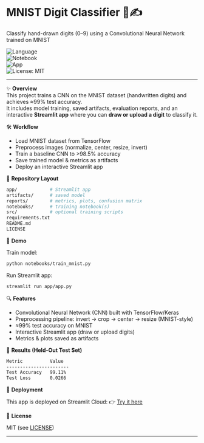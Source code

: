 # MNIST Digit Classifier 🧠✍️  
Classify hand-drawn digits (0–9) using a Convolutional Neural Network trained on MNIST  

![Language](https://img.shields.io/badge/language-Python-blue.svg)  
![Notebook](https://img.shields.io/badge/tool-Jupyter-orange.svg)  
![App](https://img.shields.io/badge/app-Streamlit-red.svg)  
![License: MIT](https://img.shields.io/badge/License-MIT-green.svg)  


---

✨ **Overview**  
This project trains a CNN on the MNIST dataset (handwritten digits) and achieves ≈99% test accuracy.  
It includes model training, saved artifacts, evaluation reports, and an interactive **Streamlit app** where you can **draw or upload a digit** to classify it.  

🛠️ **Workflow**  
- Load MNIST dataset from TensorFlow  
- Preprocess images (normalize, center, resize, invert)  
- Train a baseline CNN to >98.5% accuracy  
- Save trained model & metrics as artifacts  
- Deploy an interactive Streamlit app  

📁 **Repository Layout**  
```bash
app/            # Streamlit app
artifacts/      # saved model
reports/        # metrics, plots, confusion matrix
notebooks/      # training notebook(s)
src/            # optional training scripts
requirements.txt
README.md
LICENSE
```

🚦 **Demo**

Train model:

```bash
python notebooks/train_mnist.py
```

Run Streamlit app:
```bash
streamlit run app/app.py
```

🔍 **Features**

- Convolutional Neural Network (CNN) built with TensorFlow/Keras
- Preprocessing pipeline: invert → crop → center → resize (MNIST-style)
- ≈99% test accuracy on MNIST
- Interactive Streamlit app (draw or upload digits)
- Metrics & plots saved as artifacts

🚦 **Results (Held-Out Test Set)**
```bash
Metric          Value
-----------------------
Test Accuracy   99.11%
Test Loss       0.0266
```

🚀 **Deployment**

This app is deployed on Streamlit Cloud:
👉 [Try it here](https://ai-mnist-tf-noellabuti.streamlit.app)  

📜 **License**

MIT (see [LICENSE](LICENSE))

---
